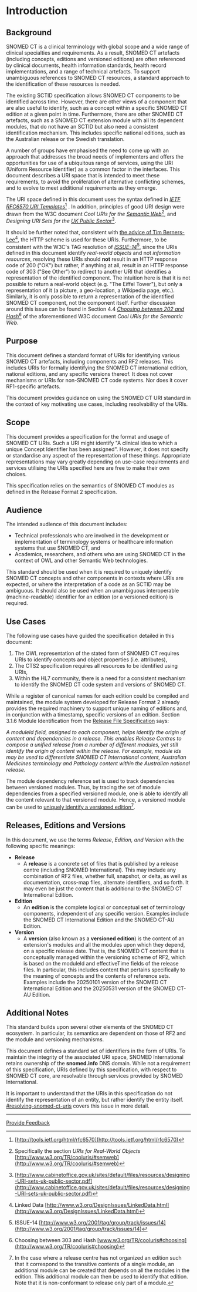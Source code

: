 # Introduction

## Background

SNOMED CT is a clinical terminology with global scope and a wide range of clinical specialties and requirements. As a result, SNOMED CT artefacts (including concepts, editions and versioned editions) are often referenced by clinical documents, health information standards, health record implementations, and a range of technical artefacts. To support unambiguous references to SNOMED CT resources, a standard approach to the identification of these resources is needed.

The existing SCTID specification allows SNOMED CT components to be identified across time. However, there are other views of a component that are also useful to identify, such as a concept within a specific SNOMED CT edition at a given point in time. Furthermore, there are other SNOMED CT artefacts, such as a SNOMED CT extension module with all its dependent modules, that do not have an SCTID but also need a consistent identification mechanism. This includes specific national editions, such as the Australian release or the Swedish translation.

A number of groups have emphasised the need to come up with an approach that addresses the broad needs of implementers and offers the opportunities for use of a ubiquitous range of services, using the URI (Uniform Resource Identifier) as a common factor in the interfaces. This document describes a URI space that is intended to meet these requirements, to avoid the proliferation of alternative conflicting schemes, and to evolve to meet additional requirements as they emerge.

The URI space defined in this document uses the syntax defined in [_IETF RFC6570 URI Templates_](#user-content-fn-1)[^1] . In addition, principles of good URI design were drawn from the W3C document _Cool URIs for the_ [_Semantic Web_](#user-content-fn-2)[^2], and _Designing URI Sets for the_ [_UK Public Sect&#x6F;_&#x72;](#user-content-fn-3)[^3].

It should be further noted that, consistent with [the advice of Tim Berners-Lee](#user-content-fn-4)[^4], the HTTP scheme is used for these URIs. Furthermore, to be consistent with the W3C's TAG resolution of [_ISSUE-14_](#user-content-fn-5)[^5], since the URIs defined in this document identify _real-world objects_ and not _information resources_, resolving these URIs should **not** result in an HTTP response code of 200 ("OK") but rather, if anything at all, result in an HTTP response code of 303 ("See Other") to redirect to another URI that identifies a representation of the identified component. The intuition here is that it is not possible to return a real-world object (e.g. "The Eiffel Tower"), but only a representation of it (a picture, a geo-location, a Wikipedia page, etc.). Similarly, it is only possible to return a representation of the identified SNOMED CT component, not the component itself. Further discussion around this issue can be found in Section 4.4 [_Choosing between 202 and Hash_](#user-content-fn-6)[^6] of the aforementioned W3C document _Cool URIs for the Semantic Web_.

## Purpose

This document defines a standard format of URIs for identifying various SNOMED CT artefacts, including components and RF2 releases. This includes URIs for formally identifying the SNOMED CT international edition, national editions, and any specific versions thereof. It does not cover mechanisms or URIs for non-SNOMED CT code systems. Nor does it cover RF1-specific artefacts.

This document provides guidance on using the SNOMED CT URI standard in the context of key motivating use cases, including resolvability of the URIs.

## Scope

This document provides a specification for the format and usage of SNOMED CT URIs. Such a URI might identify "A clinical idea to which a unique Concept Identifier has been assigned". However, it does not specify or standardise any aspect of the representation of these things. Appropriate representations may vary greatly depending on use-case requirements and services utilising the URIs specified here are free to make their own choices.&#x20;

This specification relies on the semantics of SNOMED CT modules as defined in the Release Format 2 specification.&#x20;

## Audience

The intended audience of this document includes:

* Technical professionals who are involved in the development or implementation of terminology systems or healthcare information systems that use SNOMED CT, and
* Academics, researchers, and others who are using SNOMED CT in the context of OWL and other Semantic Web technologies.

This standard should be used when it is required to uniquely identify SNOMED CT concepts and other components in contexts where URIs are expected, or where the interpretation of a code as an SCTID may be ambiguous. It should also be used when an unambiguous interoperable (machine-readable) identifier for an edition (or a versioned edition) is required.

## Use Cases

The following use cases have guided the specification detailed in this document:

1. The OWL representation of the stated form of SNOMED CT requires URIs to identify concepts and object properties (i.e. attributes),
2. The CTS2 specification requires all resources to be identified using URIs,
3. Within the HL7 community, there is a need for a consistent mechanism to identify the SNOMED CT code system and versions of SNOMED CT.

While a register of canonical names for each edition could be compiled and maintained, the module system developed for Release Format 2 already provides the required machinery to support unique naming of editions and, in conjunction with a timestamp, specific versions of an edition. Section 3.1.6 Module Identification from the [Release File Specification](http://snomed.org/rfs) says:

_A moduleId field, assigned to each component, helps identify the origin of content and dependencies in a release. This enables Release Centres to compose a unified release from a number of different modules, yet still identify the origin of content within the release. For example, module ids may be used to differentiate SNOMED CT International content, Australian Medicines terminology and Pathology content within the Australian national release._

The module dependency reference set is used to track dependencies between versioned modules. Thus, by tracing the set of module dependencies from a specified versioned module, one is able to identify all the content relevant to that versioned module. Hence, a versioned module can be used to [uniquely identify a versioned edition](#user-content-fn-7)[^7].

## Releases, Editions and Versions

In this document, we use the terms _Release_, _Edition, and Version_ with the following specific meanings:

* **Release**
  * A **release** is a concrete set of files that is published by a release centre (including SNOMED International). This may include any combination of RF2 files, whether full, snapshot, or delta, as well as documentation, cross-map files, alternate identifiers, and so forth. It may even be just the content that is additional to the SNOMED CT International Edition.
* **Edition**
  * An **edition** is the complete logical or conceptual set of terminology components, independent of any specific version. Examples include the SNOMED CT International Edition and the SNOMED CT-AU Edition.
* **Version**
  * A **version** (also known as a **versioned edition**) is the content of an extension's modules and all the modules upon which they depend, on a specific release date. That is, the SNOMED CT content that is conceptually managed within the versioning scheme of RF2, which is based on the moduleId and effectiveTime fields of the release files. In particular, this includes content that pertains specifically to the meaning of concepts and the contents of reference sets. Examples include the 20250101 version of the SNOMED CT International Edition and the 20250531 version of the SNOMED CT-AU Edition.

## Additional Notes

This standard builds upon several other elements of the SNOMED CT ecosystem. In particular, its semantics are dependent on those of RF2 and the module and versioning mechanisms.

This document defines a standard set of identifiers in the form of URIs. To maintain the integrity of the associated URI space, SNOMED International retains ownership of the **snomed.info** DNS domain. While not a requirement of this specification, URIs defined by this specification, with respect to SNOMED CT core, are resolvable through services provided by SNOMED International.

It is important to understand that the URIs in this specification do not identify the representation of an entity, but rather identify the entity itself. [#resolving-snomed-ct-uris](../3-snomed-ct-uris-in-use.md#resolving-snomed-ct-uris "mention") covers this issue in more detail.

***

<a href="https://docs.google.com/forms/d/e/1FAIpQLScTmbZIf0UEQwYDkY27EEWBkaiYkHSbR0_9DmFrMLXoQLyL7Q/viewform?usp=pp_url&#x26;entry.1767247133=URI+Standard&#x26;entry.670899847=1%20Introduction" class="button primary">Provide Feedback</a>

[^1]: [http://tools.ietf.org/html/rfc6570](http://tools.ietf.org/html/rfc6570)

[^2]: Specifically the section _URIs for Real-World Objects_ [http://www.w3.org/TR/cooluris/#semweb](http://www.w3.org/TR/cooluris/#semweb)

[^3]: [http://www.cabinetoffice.gov.uk/sites/default/files/resources/designing-URI-sets-uk-public-sector.pdf](http://www.cabinetoffice.gov.uk/sites/default/files/resources/designing-URI-sets-uk-public-sector.pdf)

[^4]: Linked Data [http://www.w3.org/DesignIssues/LinkedData.html](http://www.w3.org/DesignIssues/LinkedData.html)

[^5]: ISSUE-14 [http://www.w3.org/2001/tag/group/track/issues/14](http://www.w3.org/2001/tag/group/track/issues/14)

[^6]: Choosing between 303 and Hash [www.w3.org/TR/cooluris#choosing](http://www.w3.org/TR/cooluris#choosing)

[^7]: In the case where a release centre has not organized an edition such that it correspond to the transitive contents of a single module, an additional module can be created that depends on all the modules in the edition. This additional module can then be used to identify that edition. Note that it is non-conformant to release only part of a module.
